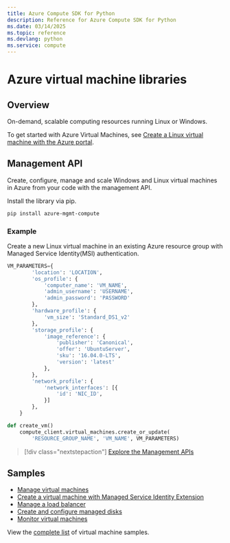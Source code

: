 ```yaml
---
title: Azure Compute SDK for Python
description: Reference for Azure Compute SDK for Python
ms.date: 03/14/2025
ms.topic: reference
ms.devlang: python
ms.service: compute
---
```

# Azure virtual machine libraries

## Overview

On-demand, scalable computing resources running Linux or Windows.

To get started with Azure Virtual Machines, see [Create a Linux virtual machine with the Azure portal](/azure/virtual-machines/linux/quick-create-portal).

## Management API

Create, configure, manage and scale Windows and Linux virtual machines in Azure from your code with the management API.

Install the library via pip.

```bash
pip install azure-mgmt-compute
```

### Example

Create a new Linux virtual machine in an existing Azure resource group with Managed Service Identity(MSI) authentication.

```python
VM_PARAMETERS={
        'location': 'LOCATION',
        'os_profile': {
            'computer_name': 'VM_NAME',
            'admin_username': 'USERNAME',
            'admin_password': 'PASSWORD'
        },
        'hardware_profile': {
            'vm_size': 'Standard_DS1_v2'
        },
        'storage_profile': {
            'image_reference': {
                'publisher': 'Canonical',
                'offer': 'UbuntuServer',
                'sku': '16.04.0-LTS',
                'version': 'latest'
            },
        },
        'network_profile': {
            'network_interfaces': [{
                'id': 'NIC_ID',
            }]
        },
    }

def create_vm()
    compute_client.virtual_machines.create_or_update(
        'RESOURCE_GROUP_NAME', 'VM_NAME', VM_PARAMETERS)
```

> [!div class="nextstepaction"]
> [Explore the Management APIs](/python/api/azure-mgmt-compute)

## Samples

* [Manage virtual machines][1]
* [Create a virtual machine with Managed Service Identity Extension][2]
* [Manage a load balancer][3]
* [Create and configure managed disks][4]
* [Monitor virtual machines][5]

View the [complete list](https://azure.microsoft.com/resources/samples/?platform=python&term=virtual-machines) of virtual machine samples.

[1]: https://github.com/Azure-Samples/virtual-machines-python-manage
[2]: https://github.com/Azure-Samples/compute-python-msi-vm
[3]: https://github.com/Azure-Samples/network-python-manage-loadbalancer
[4]: /azure/python/python-sdk-azure-samples-managed-disks
[5]: /azure/python/python-sdk-azure-samples-monitor-vms